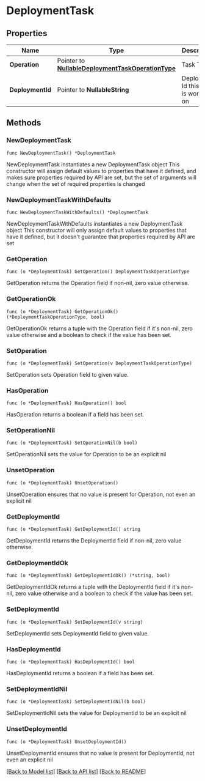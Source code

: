 # DeploymentTask

## Properties

Name | Type | Description | Notes
------------ | ------------- | ------------- | -------------
**Operation** | Pointer to [**NullableDeploymentTaskOperationType**](DeploymentTaskOperationType.md) | Task Type | [optional] 
**DeploymentId** | Pointer to **NullableString** | Deployment Id this task is working on | [optional] 

## Methods

### NewDeploymentTask

`func NewDeploymentTask() *DeploymentTask`

NewDeploymentTask instantiates a new DeploymentTask object
This constructor will assign default values to properties that have it defined,
and makes sure properties required by API are set, but the set of arguments
will change when the set of required properties is changed

### NewDeploymentTaskWithDefaults

`func NewDeploymentTaskWithDefaults() *DeploymentTask`

NewDeploymentTaskWithDefaults instantiates a new DeploymentTask object
This constructor will only assign default values to properties that have it defined,
but it doesn't guarantee that properties required by API are set

### GetOperation

`func (o *DeploymentTask) GetOperation() DeploymentTaskOperationType`

GetOperation returns the Operation field if non-nil, zero value otherwise.

### GetOperationOk

`func (o *DeploymentTask) GetOperationOk() (*DeploymentTaskOperationType, bool)`

GetOperationOk returns a tuple with the Operation field if it's non-nil, zero value otherwise
and a boolean to check if the value has been set.

### SetOperation

`func (o *DeploymentTask) SetOperation(v DeploymentTaskOperationType)`

SetOperation sets Operation field to given value.

### HasOperation

`func (o *DeploymentTask) HasOperation() bool`

HasOperation returns a boolean if a field has been set.

### SetOperationNil

`func (o *DeploymentTask) SetOperationNil(b bool)`

 SetOperationNil sets the value for Operation to be an explicit nil

### UnsetOperation
`func (o *DeploymentTask) UnsetOperation()`

UnsetOperation ensures that no value is present for Operation, not even an explicit nil
### GetDeploymentId

`func (o *DeploymentTask) GetDeploymentId() string`

GetDeploymentId returns the DeploymentId field if non-nil, zero value otherwise.

### GetDeploymentIdOk

`func (o *DeploymentTask) GetDeploymentIdOk() (*string, bool)`

GetDeploymentIdOk returns a tuple with the DeploymentId field if it's non-nil, zero value otherwise
and a boolean to check if the value has been set.

### SetDeploymentId

`func (o *DeploymentTask) SetDeploymentId(v string)`

SetDeploymentId sets DeploymentId field to given value.

### HasDeploymentId

`func (o *DeploymentTask) HasDeploymentId() bool`

HasDeploymentId returns a boolean if a field has been set.

### SetDeploymentIdNil

`func (o *DeploymentTask) SetDeploymentIdNil(b bool)`

 SetDeploymentIdNil sets the value for DeploymentId to be an explicit nil

### UnsetDeploymentId
`func (o *DeploymentTask) UnsetDeploymentId()`

UnsetDeploymentId ensures that no value is present for DeploymentId, not even an explicit nil

[[Back to Model list]](../README.md#documentation-for-models) [[Back to API list]](../README.md#documentation-for-api-endpoints) [[Back to README]](../README.md)


